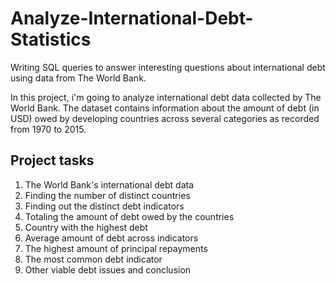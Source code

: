 # Analyze-International-Debt-Statistics
Writing SQL queries to answer interesting questions about international debt using data from The World Bank.

In this project, i'm going to analyze international debt data collected by The World Bank. The dataset contains information about the amount of debt (in USD) owed by developing countries across several categories as recorded from 1970 to 2015.

## Project tasks
1. The World Bank's international debt data
2. Finding the number of distinct countries
3. Finding out the distinct debt indicators
4. Totaling the amount of debt owed by the countries
5. Country with the highest debt
6. Average amount of debt across indicators
7. The highest amount of principal repayments
8. The most common debt indicator
9. Other viable debt issues and conclusion
